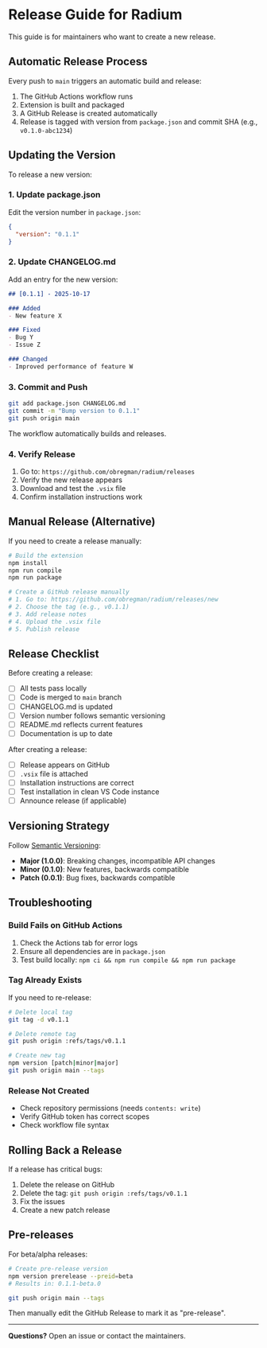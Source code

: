 # Release Guide for Radium

This guide is for maintainers who want to create a new release.

## Automatic Release Process

Every push to `main` triggers an automatic build and release:

1. The GitHub Actions workflow runs
2. Extension is built and packaged
3. A GitHub Release is created automatically
4. Release is tagged with version from `package.json` and commit SHA (e.g., `v0.1.0-abc1234`)

## Updating the Version

To release a new version:

### 1. Update package.json

Edit the version number in `package.json`:

```json
{
  "version": "0.1.1"
}
```

### 2. Update CHANGELOG.md

Add an entry for the new version:

```markdown
## [0.1.1] - 2025-10-17

### Added
- New feature X

### Fixed
- Bug Y
- Issue Z

### Changed
- Improved performance of feature W
```

### 3. Commit and Push

```bash
git add package.json CHANGELOG.md
git commit -m "Bump version to 0.1.1"
git push origin main
```

The workflow automatically builds and releases.

### 4. Verify Release

1. Go to: `https://github.com/obregman/radium/releases`
2. Verify the new release appears
3. Download and test the `.vsix` file
4. Confirm installation instructions work

## Manual Release (Alternative)

If you need to create a release manually:

```bash
# Build the extension
npm install
npm run compile
npm run package

# Create a GitHub release manually
# 1. Go to: https://github.com/obregman/radium/releases/new
# 2. Choose the tag (e.g., v0.1.1)
# 3. Add release notes
# 4. Upload the .vsix file
# 5. Publish release
```

## Release Checklist

Before creating a release:

- [ ] All tests pass locally
- [ ] Code is merged to `main` branch
- [ ] CHANGELOG.md is updated
- [ ] Version number follows semantic versioning
- [ ] README.md reflects current features
- [ ] Documentation is up to date

After creating a release:

- [ ] Release appears on GitHub
- [ ] `.vsix` file is attached
- [ ] Installation instructions are correct
- [ ] Test installation in clean VS Code instance
- [ ] Announce release (if applicable)

## Versioning Strategy

Follow [Semantic Versioning](https://semver.org/):

- **Major (1.0.0)**: Breaking changes, incompatible API changes
- **Minor (0.1.0)**: New features, backwards compatible
- **Patch (0.0.1)**: Bug fixes, backwards compatible

## Troubleshooting

### Build Fails on GitHub Actions

1. Check the Actions tab for error logs
2. Ensure all dependencies are in `package.json`
3. Test build locally: `npm ci && npm run compile && npm run package`

### Tag Already Exists

If you need to re-release:

```bash
# Delete local tag
git tag -d v0.1.1

# Delete remote tag
git push origin :refs/tags/v0.1.1

# Create new tag
npm version [patch|minor|major]
git push origin main --tags
```

### Release Not Created

- Check repository permissions (needs `contents: write`)
- Verify GitHub token has correct scopes
- Check workflow file syntax

## Rolling Back a Release

If a release has critical bugs:

1. Delete the release on GitHub
2. Delete the tag: `git push origin :refs/tags/v0.1.1`
3. Fix the issues
4. Create a new patch release

## Pre-releases

For beta/alpha releases:

```bash
# Create pre-release version
npm version prerelease --preid=beta
# Results in: 0.1.1-beta.0

git push origin main --tags
```

Then manually edit the GitHub Release to mark it as "pre-release".

---

**Questions?** Open an issue or contact the maintainers.


